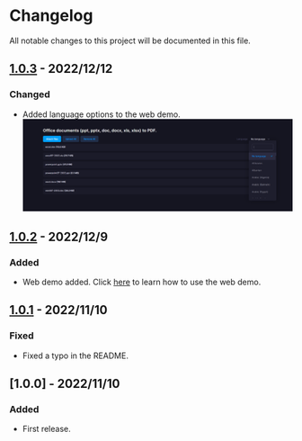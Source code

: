 # Changelog
All notable changes to this project will be documented in this file.

## [1.0.3] - 2022/12/12
### Changed
- Added language options to the web demo.  
    ![select-language-option.png](docs/web-demo/screencaps/select-language-option.png)

## [1.0.2] - 2022/12/9
### Added
- Web demo added.
    Click [here](docs/web-demo/README.md) to learn how to use the web demo.

## [1.0.1] - 2022/11/10
### Fixed
- Fixed a typo in the README.

## [1.0.0] - 2022/11/10
### Added
- First release.

[1.0.1]: https://github.com/takuya-motoshima/msoffice2pdf/compare/v1.0.0...v1.0.1
[1.0.2]: https://github.com/takuya-motoshima/msoffice2pdf/compare/v1.0.1...v1.0.2
[1.0.3]: https://github.com/takuya-motoshima/msoffice2pdf/compare/v1.0.2...v1.0.3
